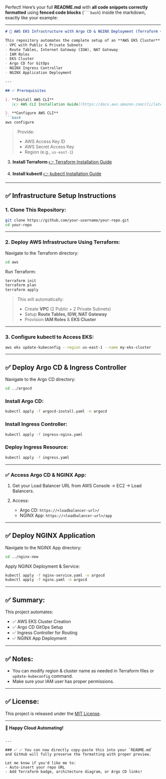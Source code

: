 Perfect! Here’s your full **README.md** with **all code snippets correctly formatted** using **fenced code blocks** (` ```bash `) inside the markdown, exactly like your example:

---

````markdown
# 🚀 AWS EKS Infrastructure with Argo CD & NGINX Deployment (Terraform + Kubernetes)

This repository automates the complete setup of an **AWS EKS Cluster** along with:
- VPC with Public & Private Subnets
- Route Tables, Internet Gateway (IGW), NAT Gateway
- IAM Roles
- EKS Cluster
- Argo CD for GitOps
- NGINX Ingress Controller
- NGINX Application Deployment

---

## ✅ Prerequisites

1. **Install AWS CLI**  
   [👉 AWS CLI Installation Guide](https://docs.aws.amazon.com/cli/latest/userguide/install-cliv2.html)

2. **Configure AWS CLI**
```bash
aws configure
````

> Provide:
>
> * AWS Access Key ID
> * AWS Secret Access Key
> * Region (e.g., `us-east-1`)

3. **Install Terraform**
   [👉 Terraform Installation Guide](https://developer.hashicorp.com/terraform/downloads)

4. **Install kubectl**
   [👉 kubectl Installation Guide](https://kubernetes.io/docs/tasks/tools/)

---

## ✅ Infrastructure Setup Instructions

### 1. Clone This Repository:

```bash
git clone https://github.com/your-username/your-repo.git
cd your-repo
```

---

### 2. Deploy AWS Infrastructure Using Terraform:

Navigate to the Terraform directory:

```bash
cd aws
```

Run Terraform:

```bash
terraform init
terraform plan
terraform apply
```

> This will automatically:
>
> * Create **VPC** (2 Public + 2 Private Subnets)
> * Setup **Route Tables, IGW, NAT Gateway**
> * Provision **IAM Roles** & **EKS Cluster**

---

### 3. Configure kubectl to Access EKS:

```bash
aws eks update-kubeconfig --region us-east-1 --name my-eks-cluster
```

---

## ✅ Deploy Argo CD & Ingress Controller

Navigate to the Argo CD directory:

```bash
cd ../argocd
```

### Install Argo CD:

```bash
kubectl apply -f argocd-install.yaml -n argocd
```

### Install Ingress Controller:

```bash
kubectl apply -f ingress-nginx.yaml
```

### Deploy Ingress Resource:

```bash
kubectl apply -f ingress.yaml
```

---

### ✅ Access Argo CD & NGINX App:

1. Get your Load Balancer URL from AWS Console → EC2 → Load Balancers.
2. Access:

   * Argo CD: `https://<loadbalancer-url>/`
   * NGINX App: `https://<loadbalancer-url>/app`

---

## ✅ Deploy NGINX Application

Navigate to the NGINX App directory:

```bash
cd ../nginx-new
```

Apply NGINX Deployment & Service:

```bash
kubectl apply -f nginx-service.yaml -n argocd
kubectl apply -f nginx.yaml -n argocd
```

---

## ✅ Summary:

This project automates:

* ✅ AWS EKS Cluster Creation
* ✅ Argo CD GitOps Setup
* ✅ Ingress Controller for Routing
* ✅ NGINX App Deployment

---

## ✅ Notes:

* You can modify region & cluster name as needed in Terraform files or `update-kubeconfig` command.
* Make sure your IAM user has proper permissions.

---

## ✅ License:

This project is released under the [MIT License](LICENSE).

---

**🚀 Happy Cloud Automating!**

```

---

### ✅ ✅ You can now directly copy-paste this into your `README.md` and GitHub will fully preserve the formatting with proper preview.

Let me know if you'd like me to:
- Auto-insert your repo URL
- Add Terraform badge, architecture diagram, or Argo CD links!
```

